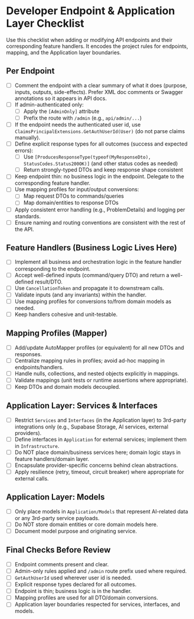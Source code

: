 # Developer Endpoint & Application Layer Checklist

Use this checklist when adding or modifying API endpoints and their corresponding feature handlers. It encodes the project rules for endpoints, mapping, and the Application layer boundaries.

## Per Endpoint

- [ ] Comment the endpoint with a clear summary of what it does (purpose, inputs, outputs, side-effects). Prefer XML doc comments or Swagger annotations so it appears in API docs.
- [ ] If admin-authenticated only:
  - [ ] Apply the `[AdminOnly]` attribute
  - [ ] Prefix the route with `/admin` (e.g., `api/admin/...`)
- [ ] If the endpoint needs the authenticated user id, use `ClaimsPrincipalExtensions.GetAuthUserId(User)` (do not parse claims manually).
- [ ] Define explicit response types for all outcomes (success and expected errors):
  - [ ] Use `[ProducesResponseType(typeof(MyResponseDto), StatusCodes.Status200OK)]` (and other status codes as needed)
  - [ ] Return strongly-typed DTOs and keep response shape consistent
- [ ] Keep endpoint thin: no business logic in the endpoint. Delegate to the corresponding feature handler.
- [ ] Use mapping profiles for input/output conversions:
  - [ ] Map request DTOs to commands/queries
  - [ ] Map domain/entities to response DTOs
- [ ] Apply consistent error handling (e.g., ProblemDetails) and logging per standards.
- [ ] Ensure naming and routing conventions are consistent with the rest of the API.

## Feature Handlers (Business Logic Lives Here)

- [ ] Implement all business and orchestration logic in the feature handler corresponding to the endpoint.
- [ ] Accept well-defined inputs (command/query DTO) and return a well-defined result/DTO.
- [ ] Use `CancellationToken` and propagate it to downstream calls.
- [ ] Validate inputs (and any invariants) within the handler.
- [ ] Use mapping profiles for conversions to/from domain models as needed.
- [ ] Keep handlers cohesive and unit-testable.

## Mapping Profiles (Mapper)

- [ ] Add/update AutoMapper profiles (or equivalent) for all new DTOs and responses.
- [ ] Centralize mapping rules in profiles; avoid ad-hoc mapping in endpoints/handlers.
- [ ] Handle nulls, collections, and nested objects explicitly in mappings.
- [ ] Validate mappings (unit tests or runtime assertions where appropriate).
- [ ] Keep DTOs and domain models decoupled.

## Application Layer: Services & Interfaces

- [ ] Restrict `Services` and `Interfaces` (in the Application layer) to 3rd-party integrations only (e.g., Supabase Storage, AI services, external providers).
- [ ] Define interfaces in `Application` for external services; implement them in `Infrastructure`.
- [ ] Do NOT place domain/business services here; domain logic stays in feature handlers/domain layer.
- [ ] Encapsulate provider-specific concerns behind clean abstractions.
- [ ] Apply resilience (retry, timeout, circuit breaker) where appropriate for external calls.

## Application Layer: Models

- [ ] Only place models in `Application/Models` that represent AI-related data or any 3rd-party service payloads.
- [ ] Do NOT store domain entities or core domain models here.
- [ ] Document model purpose and originating service.

## Final Checks Before Review

- [ ] Endpoint comments present and clear.
- [ ] Admin-only rules applied and `/admin` route prefix used where required.
- [ ] `GetAuthUserId` used wherever user id is needed.
- [ ] Explicit response types declared for all outcomes.
- [ ] Endpoint is thin; business logic is in the handler.
- [ ] Mapping profiles are used for all DTO/domain conversions.
- [ ] Application layer boundaries respected for services, interfaces, and models.